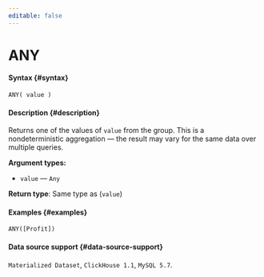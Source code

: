 ```yaml
---
editable: false
---
```


# ANY



#### Syntax {#syntax}


```
ANY( value )
```

#### Description {#description}
Returns one of the values of `value` from the group. This is a nondeterministic aggregation — the result may vary for the same data over multiple queries.

**Argument types:**
- `value` — `Any`


**Return type**: Same type as (`value`)

#### Examples {#examples}

```
ANY([Profit])
```


#### Data source support {#data-source-support}

`Materialized Dataset`, `ClickHouse 1.1`, `MySQL 5.7`.
